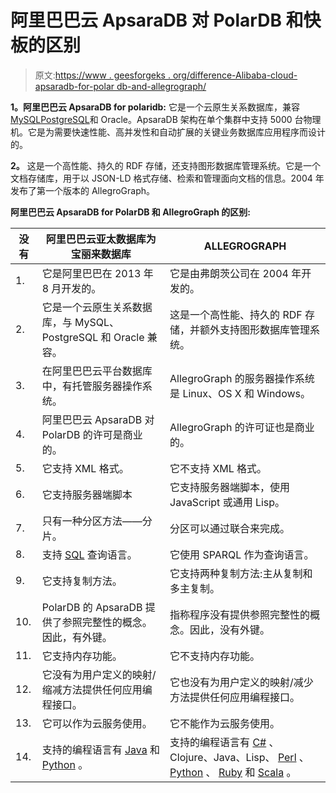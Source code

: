 # 阿里巴巴云 ApsaraDB 对 PolarDB 和快板的区别

> 原文:[https://www . geesforgeks . org/difference-Alibaba-cloud-apsaradb-for-polar db-and-allegrograph/](https://www.geeksforgeeks.org/difference-between-alibaba-cloud-apsaradb-for-polardb-and-allegrograph/)

**1。阿里巴巴云 ApsaraDB for polaridb:**
它是一个云原生关系数据库，兼容[MySQL](https://www.geeksforgeeks.org/sql-tutorial/#mysql)[PostgreSQL](https://www.geeksforgeeks.org/what-is-postgresql-introduction/)和 Oracle。ApsaraDB 架构在单个集群中支持 5000 台物理机。它是为需要快速性能、高并发性和自动扩展的关键业务数据库应用程序而设计的。

**2。**
这是一个高性能、持久的 RDF 存储，还支持图形数据库管理系统。它是一个文档存储库，用于以 JSON-LD 格式存储、检索和管理面向文档的信息。2004 年发布了第一个版本的 AllegroGraph。

**阿里巴巴云 ApsaraDB for PolarDB 和 AllegroGraph 的区别:**

<center>

| 没有 | 阿里巴巴云亚太数据库为宝丽来数据库 | ALLEGROGRAPH |
| --- | --- | --- |
| 1. | 它是阿里巴巴在 2013 年 8 月开发的。 | 它是由弗朗茨公司在 2004 年开发的。 |
| 2. | 它是一个云原生关系数据库，与 MySQL、PostgreSQL 和 Oracle 兼容。 | 这是一个高性能、持久的 RDF 存储，并额外支持图形数据库管理系统。 |
| 3. | 在阿里巴巴云平台数据库中，有托管服务器操作系统。 | AllegroGraph 的服务器操作系统是 Linux、OS X 和 Windows。 |
| 4. | 阿里巴巴云 ApsaraDB 对 PolarDB 的许可是商业的。 | AllegroGraph 的许可证也是商业的。 |
| 5. | 它支持 XML 格式。 | 它不支持 XML 格式。 |
| 6. | 它支持服务器端脚本 | 它支持服务器端脚本，使用 JavaScript 或通用 Lisp。 |
| 7. | 只有一种分区方法——分片。 | 分区可以通过联合来完成。 |
| 8. | 支持 [SQL](https://www.geeksforgeeks.org/sql-tutorial/) 查询语言。 | 它使用 SPARQL 作为查询语言。 |
| 9. | 它支持复制方法。 | 它支持两种复制方法:主从复制和多主复制。 |
| 10. | PolarDB 的 ApsaraDB 提供了参照完整性的概念。因此，有外键。 | 指称程序没有提供参照完整性的概念。因此，没有外键。 |
| 11. | 它支持内存功能。 | 它不支持内存功能。 |
| 12. | 它没有为用户定义的映射/缩减方法提供任何应用编程接口。 | 它也没有为用户定义的映射/减少方法提供任何应用编程接口。 |
| 13. | 它可以作为云服务使用。 | 它不能作为云服务使用。 |
| 14. | 支持的编程语言有 [Java](https://www.geeksforgeeks.org/java/) 和 [Python](https://www.geeksforgeeks.org/python-programming-language/) 。 | 支持的编程语言有 [C#](https://www.geeksforgeeks.org/csharp-programming-language/) 、Clojure、Java、Lisp、 [Perl](https://www.geeksforgeeks.org/perl-programming-language/) 、 [Python](https://www.geeksforgeeks.org/python-programming-language/) 、 [Ruby](https://www.geeksforgeeks.org/ruby-programming-language/) 和 [Scala](https://www.geeksforgeeks.org/scala-programming-language/) 。 |

</center>